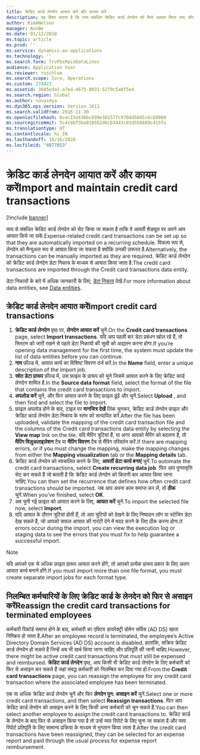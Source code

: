 ```yaml
---
title: क्रेडिट कार्ड लेनदेन आयात करें और कायम करें
description: यह विषय बताता है कि व्यय-संबंधित क्रेडिट कार्ड लेनदेन को कैसे आयात किया जाए और बनाए रखा जाए. इन लेनदेन को सेट किया जा सकता है ताकि वे स्वचालित रूप से बार-बार आने वाले शेड्यूल पर आयात हो सकें, या उन्हें आवश्यकतानुसार मैन्युअल रूप से आयात किया जा सके.
author: KimANelson
manager: AnnBe
ms.date: 01/12/2018
ms.topic: article
ms.prod: ''
ms.service: dynamics-ax-applications
ms.technology: ''
ms.search.form: TrvPbsMainDataLines
audience: Application User
ms.reviewer: roschlom
ms.search.scope: Core, Operations
ms.custom: 274023
ms.assetid: 3605eda1-a7ed-4675-8031-5279c5a8f5e4
ms.search.region: Global
ms.author: suvaidya
ms.dyn365.ops.version: Version 1611
ms.search.validFrom: 2016-11-30
ms.openlocfilehash: 6cec15e436bc699e361577c970dd5845c6c68908
ms.sourcegitcommit: 5c4c9bf3ba018562d6cb3443c01d550489c415fa
ms.translationtype: HT
ms.contentlocale: hi-IN
ms.lasthandoff: 10/16/2020
ms.locfileid: "4077853"
---
```

# <a name="import-and-maintain-credit-card-transactions"></a><span data-ttu-id="ca3c3-104">क्रेडिट कार्ड लेनदेन आयात करें और कायम करें</span><span class="sxs-lookup"><span data-stu-id="ca3c3-104">Import and maintain credit card transactions</span></span>

[!include [banner](../includes/banner.md)]

<span data-ttu-id="ca3c3-105">व्यय से संबंधित क्रेडिट कार्ड लेनदेन को सेट किया जा सकता है ताकि वे आवर्ती शेड्यूल पर अपने आप आयात किये जा सकें.</span><span class="sxs-lookup"><span data-stu-id="ca3c3-105">Expense-related credit card transactions can be set up so that they are automatically imported on a recurring schedule.</span></span> <span data-ttu-id="ca3c3-106">विकल्प रूप से, लेनदेन को मैन्युअल रूप से आयात किया जा सकता है क्योंकि उनकी ज़रूरत है.</span><span class="sxs-lookup"><span data-stu-id="ca3c3-106">Alternatively, the transactions can be manually imported as they are required.</span></span> <span data-ttu-id="ca3c3-107">क्रेडिट कार्ड लेनदेन को क्रेडिट कार्ड लेनदेन डेटा निकाय के माध्यम से आयात किया जाता है.</span><span class="sxs-lookup"><span data-stu-id="ca3c3-107">The credit card transactions are imported through the Credit card transactions data entity.</span></span>

<span data-ttu-id="ca3c3-108">डेटा निकायों के बारे में अधिक जानकारी के लिए, [डेटा निकाय](https://docs.microsoft.com/dynamics365/fin-ops-core/dev-itpro/data-entities/data-entities) देखें.</span><span class="sxs-lookup"><span data-stu-id="ca3c3-108">For more information about data entities, see [Data entities](https://docs.microsoft.com/dynamics365/fin-ops-core/dev-itpro/data-entities/data-entities).</span></span>

## <a name="import-credit-card-transactions"></a><span data-ttu-id="ca3c3-109">क्रेडिट कार्ड लेनदेन आयात करें</span><span class="sxs-lookup"><span data-stu-id="ca3c3-109">Import credit card transactions</span></span>

1. <span data-ttu-id="ca3c3-110">**क्रेडिट कार्ड लेनदेन** पृष्ठ पर, **लेनदेन आयात करें** चुनें.</span><span class="sxs-lookup"><span data-stu-id="ca3c3-110">On the **Credit card transactions** page, select **Import transactions**.</span></span> <span data-ttu-id="ca3c3-111">यदि आप पहली बार डेटा प्रबंधन खोल रहे हैं, तो सिस्टम को जारी रखने से पहले डेटा निकायों की सूची को अद्यतन करना होगा.</span><span class="sxs-lookup"><span data-stu-id="ca3c3-111">If you’re opening data management for the first time, the system must update the list of data entities before you can continue.</span></span>
2. <span data-ttu-id="ca3c3-112">**नाम** फ़ील्ड में, आयात कार्य का विशिष्ट विवरण दर्ज करें.</span><span class="sxs-lookup"><span data-stu-id="ca3c3-112">In the **Name** field, enter a unique description of the import job.</span></span>
3. <span data-ttu-id="ca3c3-113">**स्रोत डेटा प्रारूप** फ़ील्ड में, उस फ़ाइल के प्रारूप को चुने जिसमें आयात करने के लिए क्रेडिट कार्ड लेनदेन शामिल है.</span><span class="sxs-lookup"><span data-stu-id="ca3c3-113">In the **Source data format** field, select the format of the file that contains the credit card transactions to import.</span></span>
4. <span data-ttu-id="ca3c3-114">**अपलोड करें** चुनें, और फिर आयात करने के लिए फ़ाइल ढूंढें और चुनें.</span><span class="sxs-lookup"><span data-stu-id="ca3c3-114">Select **Upload** , and then find and select the file to import.</span></span>
5. <span data-ttu-id="ca3c3-115">फ़ाइल अपलोड होने के बाद, टाइल पर **मानचित्र देखें** लिंक चुनकर, क्रेडिट कार्ड लेनदेन फ़ाइल और क्रेडिट कार्ड लेनदेन डेटा निकाय के स्तंभ को सत्यापित करें.</span><span class="sxs-lookup"><span data-stu-id="ca3c3-115">After the file has been uploaded, validate the mapping of the credit card transaction file and the columns of the Credit card transactions data entity by selecting the **View map** link on the tile.</span></span> <span data-ttu-id="ca3c3-116">यदि मैपिंग त्रुटियां हैं, या अगर आपको मैपिंग को बदलना है, तो **मैपिंग विज़ुअलाइज़ेशन** टैब या **मैपिंग विवरण** टैब से मैंपिग परिवर्तन करें.</span><span class="sxs-lookup"><span data-stu-id="ca3c3-116">If there are mapping errors, or if you must change the mapping, make the mapping changes from either the **Mapping visualization** tab or the **Mapping details** tab.</span></span>
6. <span data-ttu-id="ca3c3-117">क्रेडिट कार्ड लेनदेन को स्वचालित करने के लिए, **आवर्ती डेटा कार्य बनाएं** चुनें.</span><span class="sxs-lookup"><span data-stu-id="ca3c3-117">To automate the credit card transactions, select **Create recurring data job**.</span></span> <span data-ttu-id="ca3c3-118">फिर आप पुनरावृत्ति सेट कर सकते हैं जो बताती है कि क्रेडिट कार्ड लेनदेन को कितनी बार आयात किया जाना चाहिए.</span><span class="sxs-lookup"><span data-stu-id="ca3c3-118">You can then set the recurrence that defines how often credit card transactions should be imported.</span></span> <span data-ttu-id="ca3c3-119">जब आप अपना काम समाप्त कर लें, तो **ठीक** चुनें.</span><span class="sxs-lookup"><span data-stu-id="ca3c3-119">When you’ve finished, select **OK**.</span></span>
7. <span data-ttu-id="ca3c3-120">अब चुनी गई फ़ाइल को आयात करने के लिए, **आयात करें** चुनें.</span><span class="sxs-lookup"><span data-stu-id="ca3c3-120">To import the selected file now, select **Import**.</span></span>
8. <span data-ttu-id="ca3c3-121">यदि आयात के दौरान त्रुटियां होती हैं, तो आप त्रुटियों को देखने के लिए निष्पादन लॉग या स्टेजिंग डेटा देख सकते हैं, जो आपको सफल आयात की गारंटी देने में मदद करने के लिए ठीक करना होगा.</span><span class="sxs-lookup"><span data-stu-id="ca3c3-121">If errors occur during the import, you can view the execution log or staging data to see the errors that you must fix to help guarantee a successful import.</span></span>

> [!NOTE]
> <span data-ttu-id="ca3c3-122">यदि आपको एक से अधिक फ़ाइल प्रारूप आयात करने होंगे, तो आपको प्रत्येक प्रारूप प्रकार के लिए अलग आयात कार्य बनाने होंगे.</span><span class="sxs-lookup"><span data-stu-id="ca3c3-122">If you must import more than one file format, you must create separate import jobs for each format type.</span></span>

## <a name="reassign-the-credit-card-transactions-for-terminated-employees"></a><span data-ttu-id="ca3c3-123">निलम्बित कर्मचारियों के लिए क्रेडिट कार्ड के लेनदेन को फिर से असाइन करें</span><span class="sxs-lookup"><span data-stu-id="ca3c3-123">Reassign the credit card transactions for terminated employees</span></span>

<span data-ttu-id="ca3c3-124">कर्मचारी रिकॉर्ड समाप्त होने के बाद, कर्मचारी का एक्टिव डायरेक्ट्री डोमेन सर्विस (AD DS) खाता निष्क्रिय हो जाता है.</span><span class="sxs-lookup"><span data-stu-id="ca3c3-124">After an employee record is terminated, the employee’s Active Directory Domain Services (AD DS) account is disabled.</span></span> <span data-ttu-id="ca3c3-125">हालांकि, सक्रिय क्रेडिट कार्ड लेनदेन हो सकते हैं जिन्हें अब भी खर्च किया जाना चाहिए और प्रतिपूर्ति की जानी चाहिए.</span><span class="sxs-lookup"><span data-stu-id="ca3c3-125">However, there might be active credit card transactions that must still be expensed and reimbursed.</span></span> <span data-ttu-id="ca3c3-126">**क्रेडिट कार्ड लेनदेन** पृष्ठ, आप किसी भी क्रेडिट कार्ड लेनदेन के लिए कर्मचारी को फिर से असाइन कर सकते हैं जहां संबद्ध कर्मचारी को निलम्बित कर दिया गया हो.</span><span class="sxs-lookup"><span data-stu-id="ca3c3-126">From the **Credit card transactions** page, you can reassign the employee for any credit card transaction where the associated employee has been terminated.</span></span>

<span data-ttu-id="ca3c3-127">एक या अधिक क्रेडिट कार्ड लेनदेन चुनें और फिर **लेनदेन पुन: असाइन करें** चुनें.</span><span class="sxs-lookup"><span data-stu-id="ca3c3-127">Select one or more credit card transactions, and then select **Reassign transactions**.</span></span> <span data-ttu-id="ca3c3-128">फिर आप क्रेडिट कार्ड लेनदेन को असाइन करने के लिए किसी अन्य कर्मचारी को चुन सकते हैं.</span><span class="sxs-lookup"><span data-stu-id="ca3c3-128">You can then select another employee to assign the credit card transactions to.</span></span> <span data-ttu-id="ca3c3-129">क्रेडिट कार्ड के लेनदेन के बाद फिर से असाइन किया गया है तो उन्हें व्यय रिपोर्ट के लिए चुना जा सकता है और व्यय रिपोर्ट प्रतिपूर्ति के लिए सामान्य प्रक्रिया के माध्यम से भुगतान किया जाता है.</span><span class="sxs-lookup"><span data-stu-id="ca3c3-129">After the credit card transactions have been reassigned, they can be selected for an expense report and paid through the usual process for expense report reimbursement.</span></span>
